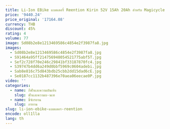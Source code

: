 ```yaml
---
title: Li-Ion EBike แบตเตอรี่ Reention Kirin 52V 15Ah 20Ah สําหรับ Magicycle Cruiser Pro ไฟฟ้าจักรยาน
price: '9440.24'
price_original: '17164.08'
currency: THB
discount: 45%
rating: 4
volume: 77
image: Sd08b2e8e1213469586c4854e2f3987fa8.jpg
images:
  - Sd08b2e8e1213469586c4854e2f3987fa8.jpg
  - S91464a95ff214756948054521775abf5T.jpg
  - Sef2c728f70e246c29841bf33187870fc4.jpg
  - S39747b4dd6a249d0bbf5969c0604adebi.jpg
  - Sab8e816c75d843bdb25cbb2dd15dad6cE.jpg
  - Se0187cc1132b487396e70aea06eecae0P.jpg
video: ''
categories:
  - name: กีฬาและความบันเทิง
    slug: ฬาและความบ-นเท
  - name: ขี่จักรยาน
    slug: กรยาน
slug: li-ion-ebike-แบตเตอร-reention
encode: oll1lla
lang: th
---
```

  